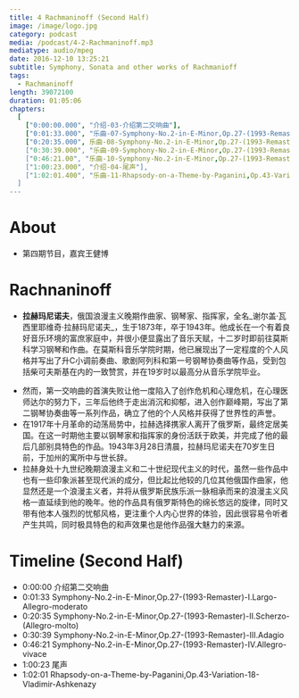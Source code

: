 ```yaml
---
title: 4 Rachmaninoff (Second Half)
image: /image/logo.jpg
category: podcast
media: /podcast/4-2-Rachmaninoff.mp3
mediatype: audio/mpeg
date: 2016-12-10 13:25:21
subtitle: Symphony, Sonata and other works of Rachmanioff
tags:
  - Rachmaninoff
length: 39072100
duration: 01:05:06
chapters:
  [
    ["0:00:00.000", "介绍-03-介绍第二交响曲"],
    ["0:01:33.000", "乐曲-07-Symphony-No.2-in-E-Minor,Op.27-(1993-Remaster)-I.Largo-Allegro-moderato"],
    ["0:20:35.000", 乐曲-08-Symphony-No.2-in-E-Minor,Op.27-(1993-Remaster)-II.Scherzo-(Allegro-molto)"],
    ["0:30:39.000", "乐曲-09-Symphony-No.2-in-E-Minor,Op.27-(1993-Remaster)-III.Adagio"],
    ["0:46:21.00", "乐曲-10-Symphony-No.2-in-E-Minor,Op.27-(1993-Remaster)-IV.Allegro-vivace"],
    ["1:00:23.000", "介绍-04-尾声"],
    ["1:02:01.400", "乐曲-11-Rhapsody-on-a-Theme-by-Paganini,Op.43-Variation-18-Vladimir-Ashkenazy"]
  ]
---
```

# About
- 第四期节目，嘉宾王健博

# Rachnaninoff
- **拉赫玛尼诺夫**，俄国浪漫主义晚期作曲家、钢琴家、指挥家，全名_谢尔盖·瓦西里耶维奇·拉赫玛尼诺夫_，生于1873年，卒于1943年。他成长在一个有着良好音乐环境的富庶家庭中，并很小便显露出了音乐天赋，十二岁时即前往莫斯科学习钢琴和作曲。在莫斯科音乐学院时期，他已展现出了一定程度的个人风格并写出了升C小调前奏曲、歌剧阿列科和第一号钢琴协奏曲等作品，受到包括柴可夫斯基在内的一致赞赏，并在19岁时以最高分从音乐学院毕业。

<!--more-->
- 然而，第一交响曲的首演失败让他一度陷入了创作危机和心理危机，在心理医师达尔的努力下，三年后他终于走出消沉和抑郁，进入创作巅峰期，写出了第二钢琴协奏曲等一系列作品，确立了他的个人风格并获得了世界性的声誉。
- 在1917年十月革命的动荡局势中，拉赫选择携家人离开了俄罗斯，最终定居美国。在这一时期他主要以钢琴家和指挥家的身份活跃于欧美，并完成了他的最后几部别具特色的作品。1943年3月28日清晨，拉赫玛尼诺夫在70岁生日前，于加州的寓所中与世长辞。
- 拉赫身处十九世纪晚期浪漫主义和二十世纪现代主义的时代，虽然一些作品中也有一些印象派甚至现代派的成分，但比起比他较的几位其他俄国作曲家，他显然还是一个浪漫主义者，并将从俄罗斯民族乐派一脉相承而来的浪漫主义风格一直延续到他的晚年。他的作品具有俄罗斯特色的绵长悠远的旋律，同时又带有他本人强烈的忧郁风格，更注重个人内心世界的体验，因此很容易令听者产生共鸣，同时极具特色的和声效果也是他作品强大魅力的来源。

# Timeline (Second Half)
- 0:00:00 介绍第二交响曲
- 0:01:33 Symphony-No.2-in-E-Minor,Op.27-(1993-Remaster)-I.Largo-Allegro-moderato
- 0:20:35 Symphony-No.2-in-E-Minor,Op.27-(1993-Remaster)-II.Scherzo-(Allegro-molto)
- 0:30:39 Symphony-No.2-in-E-Minor,Op.27-(1993-Remaster)-III.Adagio
- 0:46:21 Symphony-No.2-in-E-Minor,Op.27-(1993-Remaster)-IV.Allegro-vivace
- 1:00:23 尾声
- 1:02:01 Rhapsody-on-a-Theme-by-Paganini,Op.43-Variation-18-Vladimir-Ashkenazy
